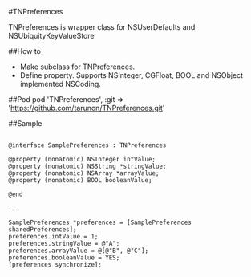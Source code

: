 #TNPreferences

TNPreferences is wrapper class for NSUserDefaults and NSUbiquityKeyValueStore

##How to
- Make subclass for TNPreferences.
- Define property. Supports NSInteger, CGFloat, BOOL and NSObject implemented NSCoding.

##Pod
pod 'TNPreferences', :git => 'https://github.com/tarunon/TNPreferences.git'


##Sample
```objc

@interface SamplePreferences : TNPreferences

@property (nonatomic) NSInteger intValue;
@property (nonatomic) NSString *stringValue;
@property (nonatomic) NSArray *arrayValue;
@property (nonatomic) BOOL booleanValue;

@end

...

SamplePreferences *preferences = [SamplePreferences sharedPreferences];
preferences.intValue = 1;
preferences.stringValue = @"A";
preferences.arrayValue = @[@"B", @"C"];
preferences.booleanValue = YES;
[preferences synchronize];

